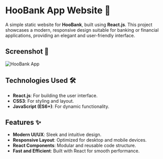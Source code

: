 # HooBank App Website 🏦

A simple static website for **HooBank**, built using **React.js**. This project showcases a modern, responsive design suitable for banking or financial applications, providing an elegant and user-friendly interface.

## Screenshot 🚀

![HooBank App](https://github.com/user-attachments/assets/eaa57606-59ac-4d16-bd8e-a17cafc88bb1)


## Technologies Used 🛠️

- **React.js**: For building the user interface.
- **CSS3**: For styling and layout.
- **JavaScript (ES6+)**: For dynamic functionality.

## Features ✨

- **Modern UI/UX**: Sleek and intuitive design.
- **Responsive Layout**: Optimized for desktop and mobile devices.
- **React Components**: Modular and reusable code structure.
- **Fast and Efficient**: Built with React for smooth performance.
